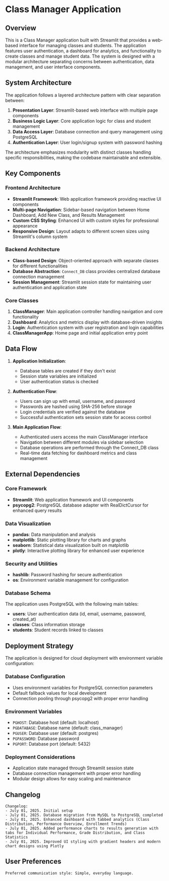# Class Manager Application

## Overview

This is a Class Manager application built with Streamlit that provides a web-based interface for managing classes and students. The application features user authentication, a dashboard for analytics, and functionality to create classes and manage student data. The system is designed with a modular architecture separating concerns between authentication, data management, and user interface components.

## System Architecture

The application follows a layered architecture pattern with clear separation between:

1. **Presentation Layer**: Streamlit-based web interface with multiple page components
2. **Business Logic Layer**: Core application logic for class and student management
3. **Data Access Layer**: Database connection and query management using PostgreSQL
4. **Authentication Layer**: User login/signup system with password hashing

The architecture emphasizes modularity with distinct classes handling specific responsibilities, making the codebase maintainable and extensible.

## Key Components

### Frontend Architecture
- **Streamlit Framework**: Web application framework providing reactive UI components
- **Multi-page Navigation**: Sidebar-based navigation between Home Dashboard, Add New Class, and Results Management
- **Custom CSS Styling**: Enhanced UI with custom styles for professional appearance
- **Responsive Design**: Layout adapts to different screen sizes using Streamlit's column system

### Backend Architecture
- **Class-based Design**: Object-oriented approach with separate classes for different functionalities
- **Database Abstraction**: `Connect_DB` class provides centralized database connection management
- **Session Management**: Streamlit session state for maintaining user authentication and application state

### Core Classes
1. **ClassManager**: Main application controller handling navigation and core functionality
2. **Dashboard**: Analytics and metrics display with database-driven insights
3. **Login**: Authentication system with user registration and login capabilities
4. **ClassManagerApp**: Home page and initial application entry point

## Data Flow

1. **Application Initialization**: 
   - Database tables are created if they don't exist
   - Session state variables are initialized
   - User authentication status is checked

2. **Authentication Flow**:
   - Users can sign up with email, username, and password
   - Passwords are hashed using SHA-256 before storage
   - Login credentials are verified against the database
   - Successful authentication sets session state for access control

3. **Main Application Flow**:
   - Authenticated users access the main ClassManager interface
   - Navigation between different modules via sidebar selection
   - Database operations are performed through the Connect_DB class
   - Real-time data fetching for dashboard metrics and class management

## External Dependencies

### Core Framework
- **Streamlit**: Web application framework and UI components
- **psycopg2**: PostgreSQL database adapter with RealDictCursor for enhanced query results

### Data Visualization
- **pandas**: Data manipulation and analysis
- **matplotlib**: Static plotting library for charts and graphs
- **seaborn**: Statistical data visualization built on matplotlib
- **plotly**: Interactive plotting library for enhanced user experience

### Security and Utilities
- **hashlib**: Password hashing for secure authentication
- **os**: Environment variable management for configuration

### Database Schema
The application uses PostgreSQL with the following main tables:
- **users**: User authentication data (id, email, username, password, created_at)
- **classes**: Class information storage
- **students**: Student records linked to classes

## Deployment Strategy

The application is designed for cloud deployment with environment variable configuration:

### Database Configuration
- Uses environment variables for PostgreSQL connection parameters
- Default fallback values for local development
- Connection pooling through psycopg2 with proper error handling

### Environment Variables
- `PGHOST`: Database host (default: localhost)
- `PGDATABASE`: Database name (default: class_manager)
- `PGUSER`: Database user (default: postgres)
- `PGPASSWORD`: Database password
- `PGPORT`: Database port (default: 5432)

### Deployment Considerations
- Application state managed through Streamlit session state
- Database connection management with proper error handling
- Modular design allows for easy scaling and maintenance

## Changelog

```
Changelog:
- July 01, 2025. Initial setup
- July 01, 2025. Database migration from MySQL to PostgreSQL completed
- July 01, 2025. Enhanced dashboard with tabbed analytics (Class Distribution, Performance Overview, Enrollment Trends)
- July 01, 2025. Added performance charts to results generation with tabs for Individual Performance, Grade Distribution, and Class Statistics
- July 01, 2025. Improved UI styling with gradient headers and modern chart designs using Plotly
```

## User Preferences

```
Preferred communication style: Simple, everyday language.
```